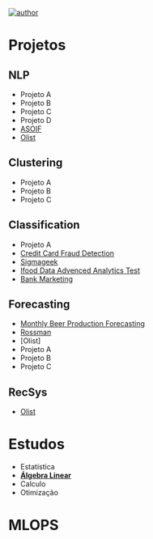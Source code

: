 [![author](https://img.shields.io/badge/author-alysson_guimarães-red.svg)](https://www.linkedin.com/in/guimaraesalysson/)
# Projetos<br>

## NLP
* Projeto A
* Projeto B
* Projeto C
* Projeto D
* [ASOIF](https://github.com/k3ybladewielder/asoif)
* [Olist](https://github.com/k3ybladewielder/olist)

## Clustering
* Projeto A
* Projeto B
* Projeto C

## Classification
* Projeto A
* [Credit Card Fraud Detection](https://github.com/k3ybladewielder/credit)
* [Sigmageek](https://github.com/k3ybladewielder/sigmageek)
* [Ifood Data Advenced Analytics Test](https://github.com/k3ybladewielder/ifood)
* [Bank Marketing](https://github.com/k3ybladewielder/bank_marketing)

## **Forecasting**
* [Monthly Beer Production Forecasting](https://github.com/k3ybladewielder/beer)
* [Rossman](https://github.com/k3ybladewielder/rossmann)
* [Olist]
* Projeto A
* Projeto B
* Projeto C

## **RecSys**
* [Olist](https://github.com/k3ybladewielder/olist)

# **Estudos**
* Estatística
* [**Álgebra Linear**](https://github.com/k3ybladewielder/ds_studies)
* Calculo
* Otimização

# **MLOPS**



